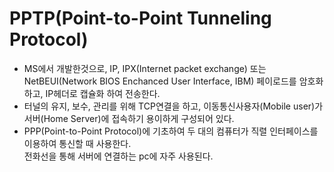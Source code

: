 # PPTP(Point-to-Point Tunneling Protocol)

* MS에서 개발한것으로, IP, IPX(Internet packet exchange) 또는 NetBEUI(Network BIOS Enchanced User Interface, IBM) 페이로드를 암호화하고, IP헤더로 캡슐화 하여 전송한다.  
* 터널의 유지, 보수, 관리를 위해 TCP연결을 하고, 이동통신사용자(Mobile user)가 서버(Home Server)에 접속하기 용이하게 구성되어 있다.
* PPP(Point-to-Point Protocol)에 기초하여 두 대의 컴퓨터가 직렬 인터페이스를 이용하여 통신할 때 사용한다.  
전화선을 통해 서버에 연결하는 pc에 자주 사용된다.
